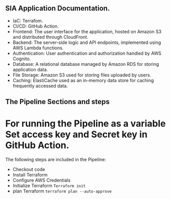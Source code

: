## SIA Application Documentation.

* IaC: Terrafom.  
* CI/CD: GitHub Action.
* Frontend: The user interface for the application, hosted on Amazon S3 and distributed through CloudFront.
* Backend: The server-side logic and API endpoints, implemented using AWS Lambda functions.
* Authentication: User authentication and authorization handled by AWS Cognito.
* Database: A relational database managed by Amazon RDS for storing application data.
* File Storage: Amazon S3 used for storing files uploaded by users.
* Caching: ElastiCache used as an in-memory data store for caching frequently accessed data.



## The Pipeline Sections and steps

# For running the Pipeline as a variable Set access key and Secret key in GitHub Action. 

The following steps are included in the Pipeline:
* Checkout code 
* Install Terraform
* Configure AWS Credentials
* Initialize Terraform `Terraform init`
* plan Terraform `terraform plan --auto-approve`


## 